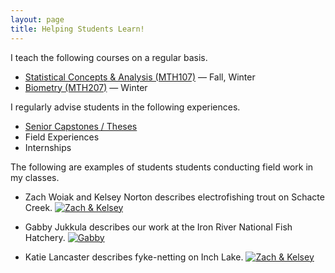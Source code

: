 ```yaml
---
layout: page
title: Helping Students Learn!
---
```


I teach the following courses on a regular basis.

* [Statistical Concepts & Analysis (MTH107)]({{site-url}}/NCMTH107/) — Fall, Winter
* [Biometry (MTH207)]({{site-url}}/NCMTH207/) — Winter

I regularly advise students in the following experiences.

* [Senior Capstones / Theses](capstones)
* Field Experiences
* Internships

The following are examples of students students conducting field work in my classes.

* Zach Woiak and Kelsey Norton describes electrofishing trout on Schacte Creek.
[![Zach & Kelsey](img/Video_ZachKelsey.JPG)](https://youtu.be/PTyf8p1decI)

* Gabby Jukkula describes our work at the Iron River National Fish Hatchery.
[![Gabby](img/Video_Gabby.JPG)](https://youtu.be/NUH70p9CdNQ)

* Katie Lancaster describes fyke-netting on Inch Lake.
[![Zach & Kelsey](img/Video_ZachKelsey.JPG)](https://youtu.be/kbAQ0mpQZWE)
